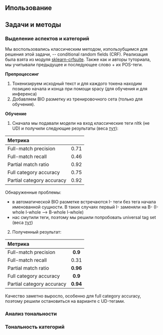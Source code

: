 ## Ипользование  

## Задачи и методы  
### Выделение аспектов и категорий
Мы воспользовались классическим методом, изпользубщимся для решения этой задачи, -- conditional random fields (CRF).  Реализация была взята из модуля [sklearn-crfsuite](https://sklearn-crfsuite.readthedocs.io/en/latest/). Также как и авторы туториала, мы учитывали предыдущее и последующее слово + их POS-теги.  

**Препроцессинг**
1) Токенизируем исходный текст и для каждого токена находим позицию начала и конца при помощи spacy (для обучения и для инференса)
2) Добавляем BIO разметку из тренировочного сета (только для обучения).

**Обучение**

1) Сначала мы подавали модели на вход классические теги nltk (не UD) и получили следующие результаты (веса [тут](./checkpoints/crf_weights.sav)):

| Метрика       |               | 
| :------------- |:------------------:|
| Full-match precision   | 0.71    |
|Full-match recall   | 0.46 |
| Partial match ratio  | 0.92        |
| Full category accuracy  | 0.75         |
| Partial category accuracy  | 0.92         |

Обнаруженные проблемы:
- в автоматической BIO разметке встречаются I- теги без тега начала именованной сущности. В таких случаях первый I- заменяли на B- (I-whole I-whole --> B-whole I-whole)
- нас смутили теги, поэтому мы решили попробовать universal tag set (веса [тут](./checkpoints/crf_weights_ud+positions.sav))

2) Полученный результат:

| Метрика       |               | 
| :------------- |:------------------:|
| Full-match precision   | **0.9**   |
|Full-match recall   | 0.31 |
| Partial match ratio  | **0.96**        |
| Full category accuracy  | **0.9**         |
| Partial category accuracy  | **0.94**         |


Качество заметно выросло, особенно для full category accuracy, поэтому решили остановиться на варианте с UD-тегами.

### Анализ тональности
### Тональность категорий
